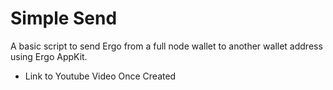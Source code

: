 # Simple Send

A basic script to send Ergo from a full node wallet to another wallet address using Ergo AppKit.

- Link to Youtube Video Once Created